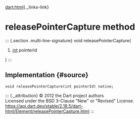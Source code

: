 [dart:html](../../dart-html/dart-html-library){._links-link}

releasePointerCapture method
============================

::: {.section .multi-line-signature}
void releasePointerCapture(

1.  [int](../../dart-core/int-class) pointerId

)
:::

Implementation {#source}
--------------

``` {.language-dart data-language="dart"}
void releasePointerCapture(int pointerId) native;
```

::: {._attribution}
© 2012 the Dart project authors\
Licensed under the BSD 3-Clause \"New\" or \"Revised\" License.\
<https://api.dart.dev/stable/2.18.5/dart-html/Element/releasePointerCapture.html>
:::
